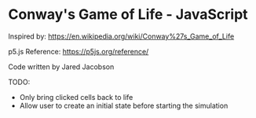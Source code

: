 # Conway's Game of Life - JavaScript
Inspired by: https://en.wikipedia.org/wiki/Conway%27s_Game_of_Life

p5.js Reference: https://p5js.org/reference/

Code written by Jared Jacobson

TODO:
- Only bring clicked cells back to life
- Allow user to create an initial state before starting the simulation